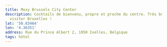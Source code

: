 ```yaml
---
title: Moxy Brussels City Center
description: Cocktails de bienvenu, propre et proche du centre. Très bon choix pour
  visiter Bruxelles !
lat: '50.83464'
lon: '4.36351'
address: Rue du Prince Albert 2, 1050 Ixelles, Belgique
tags: hôtel
---
```

